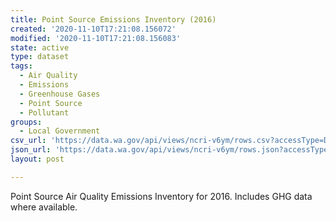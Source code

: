 ```yaml
---
title: Point Source Emissions Inventory (2016)
created: '2020-11-10T17:21:08.156072'
modified: '2020-11-10T17:21:08.156083'
state: active
type: dataset
tags:
  - Air Quality
  - Emissions
  - Greenhouse Gases
  - Point Source
  - Pollutant
groups:
  - Local Government
csv_url: 'https://data.wa.gov/api/views/ncri-v6ym/rows.csv?accessType=DOWNLOAD'
json_url: 'https://data.wa.gov/api/views/ncri-v6ym/rows.json?accessType=DOWNLOAD'
layout: post

---
```

Point Source Air Quality Emissions Inventory for 2016.  Includes GHG data where available.
